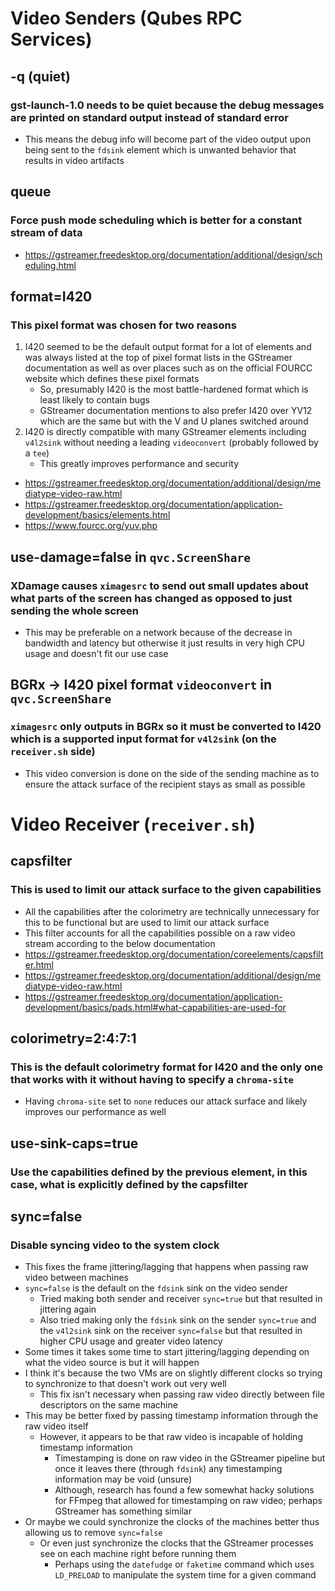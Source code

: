 # Video Senders (Qubes RPC Services)

## -q (quiet)
### gst-launch-1.0 needs to be quiet because the debug messages are printed on standard output instead of standard error
- This means the debug info will become part of the video output upon being sent to the `fdsink` element which is unwanted behavior that results in video artifacts

## queue
### Force push mode scheduling which is better for a constant stream of data
- https://gstreamer.freedesktop.org/documentation/additional/design/scheduling.html

## format=I420
### This pixel format was chosen for two reasons
1. I420 seemed to be the default output format for a lot of elements and was always listed at the top of pixel format lists in the GStreamer documentation as well as over places such as on the official FOURCC website which defines these pixel formats
    - So, presumably I420 is the most battle-hardened format which is least likely to contain bugs
    - GStreamer documentation mentions to also prefer I420 over YV12 which are the same but with the V and U planes switched around
2. I420 is directly compatible with many GStreamer elements including `v4l2sink` without needing a leading `videoconvert` (probably followed by a `tee`)
    - This greatly improves performance and security
- https://gstreamer.freedesktop.org/documentation/additional/design/mediatype-video-raw.html
- https://gstreamer.freedesktop.org/documentation/application-development/basics/elements.html
- https://www.fourcc.org/yuv.php

## use-damage=false in `qvc.ScreenShare`
### XDamage causes `ximagesrc` to send out small updates about what parts of the screen has changed as opposed to just sending the whole screen
- This may be preferable on a network because of the decrease in bandwidth and latency but otherwise it just results in very high CPU usage and doesn't fit our use case


## BGRx -> I420 pixel format `videoconvert` in `qvc.ScreenShare`
### `ximagesrc` only outputs in BGRx so it must be converted to I420 which is a supported input format for `v4l2sink` (on the `receiver.sh` side)
- This video conversion is done on the side of the sending machine as to ensure the attack surface of the recipient stays as small as possible

# Video Receiver (`receiver.sh`)

## capsfilter
### This is used to limit our attack surface to the given capabilities
- All the capabilities after the colorimetry are technically unnecessary for this to be functional but are used to limit our attack surface
- This filter accounts for all the capabilities possible on a raw video stream according to the below documentation
- https://gstreamer.freedesktop.org/documentation/coreelements/capsfilter.html
- https://gstreamer.freedesktop.org/documentation/additional/design/mediatype-video-raw.html
- https://gstreamer.freedesktop.org/documentation/application-development/basics/pads.html#what-capabilities-are-used-for

## colorimetry=2:4:7:1
### This is the default colorimetry format for I420 and the only one that works with it without having to specify a `chroma-site`
- Having `chroma-site` set to `none` reduces our attack surface and likely improves our performance as well

## use-sink-caps=true
### Use the capabilities defined by the previous element, in this case, what is explicitly defined by the capsfilter

## sync=false
### Disable syncing video to the system clock
- This fixes the frame jittering/lagging that happens when passing raw video between machines
- `sync=false` is the default on the `fdsink` sink on the video sender
    - Tried making both sender and receiver `sync=true` but that resulted in jittering again
    - Also tried making only the `fdsink` sink on the sender `sync=true` and the `v4l2sink` sink on the receiver `sync=false` but that resulted in higher CPU usage and greater video latency
- Some times it takes some time to start jittering/lagging depending on what the video source is but it will happen
- I think it's because the two VMs are on slightly different clocks so trying to synchronize to that doesn't work out very well
    - This fix isn't necessary when passing raw video directly between file descriptors on the same machine
- This may be better fixed by passing timestamp information through the raw video itself
    - However, it appears to be that raw video is incapable of holding timestamp information
        - Timestamping is done on raw video in the GStreamer pipeline but once it leaves there (through `fdsink`) any timestamping information may be void (unsure)
        - Although, research has found a few somewhat hacky solutions for FFmpeg that allowed for timestamping on raw video; perhaps GStreamer has something similar
- Or maybe we could synchronize the clocks of the machines better thus allowing us to remove `sync=false`
    - Or even just synchronize the clocks that the GStreamer processes see on each machine right before running them
        - Perhaps using the `datefudge` or `faketime` command which uses `LD_PRELOAD` to manipulate the system time for a given command
